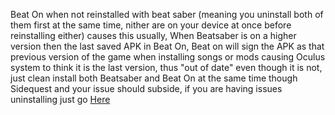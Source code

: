 Beat On when not reinstalled with beat saber (meaning you uninstall both of them first at the same time, nither are on your device at once before reinstalling either) causes this usually, When Beatsaber is on a higher version then the last saved APK in Beat On, Beat on will sign the APK as that previous version of the game when installing songs or mods causing Oculus system to think it is the last version, thus "out of date" even though it is not, just clean install both Beatsaber and Beat On at the same time though Sidequest and your issue should subside, if you are having issues uninstalling just go [Here](https://github.com/the-expanse/SideQuest/wiki/.My-apps-won't-uninstall-what's-wrong%3F)